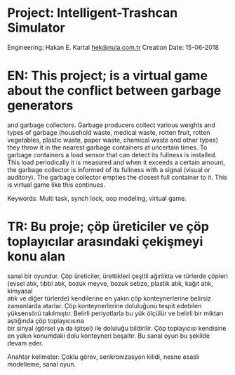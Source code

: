# Project: Intelligent-Trashcan Simulator

Engineering: Hakan E. Kartal <hek@nula.com.tr>
Creation Date: 15-06-2018

# EN: This project; is a virtual game about the conflict between garbage generators 
and garbage collectors. Garbage producers collect various weights and types of garbage 
(household waste, medical waste, rotten fruit, rotten vegetables, plastic waste, paper 
waste, chemical  waste and other types) they throw it in the  nearest garbage containers 
at uncertain times. To garbage containers a load sensor that can detect its fullness is 
installed. This load periodically it is measured and  when it exceeds a certain amount, 
the garbage collector is informed of its fullness with a signal (visual or auditory). 
The garbage collector empties the closest full container to it. This is virtual game like 
this continues.

Keywords: Multi task, synch lock, oop modeling, virtual game.

# TR: Bu proje; çöp üreticiler ve çöp toplayıcılar arasındaki çekişmeyi konu alan 
sanal bir oyundur. Çöp üreticiler, ürettikleri çeşitli ağırlıkta ve türlerde çöpleri 
(evsel atık, tıbbi atık, bozuk meyve, bozuk sebze, plastik atık, kağıt atık, kimyasal  
atık ve diğer türlerde) kendilerine en yakın çöp konteynerlerine belirsiz zamanlarda
atarlar. Çöp konteynerlerine doluluğunu tespit edebilen yüksensörü takılmıştır. Belirli
periyotlarla bu yük ölçülür ve  belirli  bir  miktarı  aştığında  çöp  toplayıcısına  
bir sinyal (görsel ya da işitsel) ile doluluğu bildirilir. Çöp toplayıcısı kendisine en 
yakın konumdaki dolu konteyneri boşaltır. Bu sanal oyun bu şekilde devam eder.

Anahtar kelimeler: Çoklu görev, senkronizasyon kilidi, nesne esaslı modelleme, 
                  sanal oyun.
